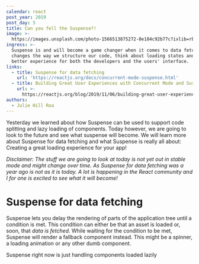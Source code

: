 ```yaml
---
calendar: react
post_year: 2019
post_day: 5
title: Can you fell the Suspense?!
image: >-
  https://images.unsplash.com/photo-1566513875272-0e184c92b77c?ixlib=rb-1.2.1&ixid=eyJhcHBfaWQiOjEyMDd9&auto=format&fit=crop&w=2700&q=80
ingress: >-
  Suspense is and will become a game changer when it comes to data fetching. It
  changes the way we structure our code, think about loading states and gives a
  better experience for both the developers and the users' interface.
links:
  - title: Suspense for data fetching
    url: 'https://reactjs.org/docs/concurrent-mode-suspense.html'
  - title: Building Great User Experiences with Concurrent Mode and Suspense
    url: >-
      https://reactjs.org/blog/2019/11/06/building-great-user-experiences-with-concurrent-mode-and-suspense.html
authors:
  - Julie Hill Roa
---
```

Yesterday we learned about how Suspense can be used to support code splitting and lazy loading of components. Today however, we are going to look to the future and see what suspense will become. We will learn more about Suspense for data fetching and what Suspense is really all about: Creating a great loading experience for your app! 

_Disclaimer: The stuff we are going to look at today is not yet out in stable mode and might change over time. As Suspense for data fetching was a year ago is not as it is today. A lot is happening in the React community and I for one is excited to see what it will become!_

# Suspense for data fetching

Suspense lets you delay the rendering of parts of the application tree until a condition is met. This condition can either be that an asset is loaded or, soon, that _data is fetched_. While waiting for the condition to be met, Suspense will render a fallback component instead. This might be a spinner, a loading animation or any other dumb component.

Suspense right now is just handling components loaded lazily
